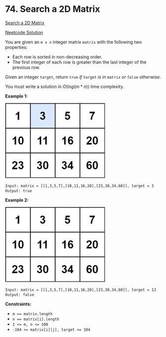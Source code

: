 # 74. Search a 2D Matrix

[Search a 2D Matrix](https://leetcode.com/problems/search-a-2d-matrix/description/)

[Neetcode Solution](https://www.youtube.com/watch?v=Ber2pi2C0j0&pp=ygUbbmVldGNvZGUgc2VhcmNoIGEgMmQgbWF0cml4)

You are given an `m x n` integer matrix `matrix` with the following two
properties:

- Each row is sorted in non-decreasing order.
- The first integer of each row is greater than the last integer of the previous
  row.

Given an integer `target`, return `true` <em>if</em> `target` <em>is in</em>
`matrix` <em>or</em> `false` <em>otherwise</em>.

You must write a solution in $O(log(m * n))$ time complexity.

**Example 1:**

<img src="./search_a_2d_matrix_01.jpg" />

```
Input: matrix = [[1,3,5,7],[10,11,16,20],[23,30,34,60]], target = 3
Output: true
```

**Example 2:**

<img src="./search_a_2d_matrix_02.jpg" />

```
Input: matrix = [[1,3,5,7],[10,11,16,20],[23,30,34,60]], target = 13
Output: false
```

**Constraints:**

- `m == matrix.length`
- `n == matrix[i].length`
- `1 <= m, n <= 100`
- `-104 <= matrix[i][j], target <= 104`
